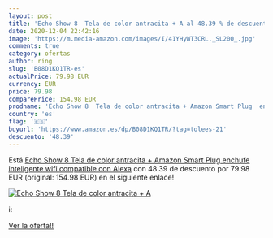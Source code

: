 ```yaml
---
layout: post
title: 'Echo Show 8  Tela de color antracita + A al 48.39 % de descuento'
date: 2020-12-04 22:42:16
image: 'https://m.media-amazon.com/images/I/41YHyWT3CRL._SL200_.jpg'
comments: true
category: ofertas
author: ring
slug: 'B08D1KQ1TR-es'
actualPrice: 79.98 EUR
currency: EUR
price: 79.98
comparePrice: 154.98 EUR
prodname: 'Echo Show 8  Tela de color antracita + Amazon Smart Plug  enchufe inteligente wifi   compatible con Alexa'
country: 'es'
flag: '🇪🇸'
buyurl: 'https://www.amazon.es/dp/B08D1KQ1TR/?tag=tolees-21'
descuento: '48.39'
---
```


Está [Echo Show 8  Tela de color antracita + Amazon Smart Plug  enchufe inteligente wifi   compatible con Alexa](https://www.amazon.es/dp/B08D1KQ1TR/?tag=tolees-21) con 48.39 de descuento por 79.98 EUR (original: 154.98 EUR) en el siguiente enlace!

[![Echo Show 8  Tela de color antracita + A](https://m.media-amazon.com/images/I/41YHyWT3CRL._SL200_.jpg)](https://www.amazon.es/dp/B08D1KQ1TR/?tag=tolees-21)

ℹ️:


[Ver la oferta!!](https://www.amazon.es/dp/B08D1KQ1TR/?tag=tolees-21)
